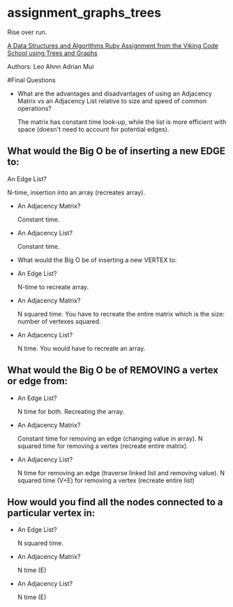# assignment_graphs_trees
Rise over run.

[A Data Structures and Algorithms Ruby Assignment from the Viking Code School using Trees and Graphs](http://www.vikingcodeschool.com)

Authors:
Leo Ahnn
Adrian Mui

#Final Questions
- What are the advantages and disadvantages of using an Adjacency Matrix vs an Adjacency List relative to size and speed of common operations?

  The matrix has constant time look-up, while the list is more efficient with space (doesn't need to account for potential edges).

## What would the Big O be of inserting a new EDGE to:
An Edge List?

  N-time, insertion into an array (recreates array).

- An Adjacency Matrix?

  Constant time.

- An Adjacency List?

  Constant time.

- What would the Big O be of inserting a new VERTEX to:

- An Edge List?

  N-time to recreate array.

- An Adjacency Matrix?

  N squared time. You have to recreate the entire matrix which is the size: number of vertexes squared.

- An Adjacency List?

  N time. You would have to recreate an array.

## What would the Big O be of REMOVING a vertex or edge from:

- An Edge List?

  N time for both. Recreating the array.

- An Adjacency Matrix?

  Constant time for removing an edge (changing value in array).
  N squared time for removing a vertex (recreate entire matrix).

- An Adjacency List?

  N time for removing an edge (traverse linked list and removing value).
  N squared time (V+E) for removing a vertex (recreate entire list)

## How would you find all the nodes connected to a particular vertex in:
- An Edge List?

  N squared time.

- An Adjacency Matrix?

  N time (E)

- An Adjacency List?

  N time (E)
